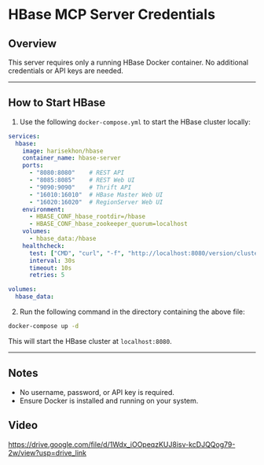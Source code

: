 # HBase MCP Server Credentials

## Overview
This server requires only a running HBase Docker container. No additional credentials or API keys are needed.

---

## How to Start HBase
1. Use the following `docker-compose.yml` to start the HBase cluster locally:

```yaml
services:
  hbase:
    image: harisekhon/hbase
    container_name: hbase-server
    ports:
      - "8080:8080"    # REST API
      - "8085:8085"    # REST Web UI
      - "9090:9090"    # Thrift API
      - "16010:16010"  # HBase Master Web UI
      - "16020:16020"  # RegionServer Web UI
    environment:
      - HBASE_CONF_hbase_rootdir=/hbase
      - HBASE_CONF_hbase_zookeeper_quorum=localhost
    volumes:
      - hbase_data:/hbase
    healthcheck:
      test: ["CMD", "curl", "-f", "http://localhost:8080/version/cluster"]
      interval: 30s
      timeout: 10s
      retries: 5

volumes:
  hbase_data:
```

2. Run the following command in the directory containing the above file:

```sh
docker-compose up -d
```

This will start the HBase cluster at `localhost:8080`.

---

## Notes
- No username, password, or API key is required.
- Ensure Docker is installed and running on your system. 

## Video
https://drive.google.com/file/d/1Wdx_iOOpeqzKUJ8isv-kcDJQQog79-2w/view?usp=drive_link